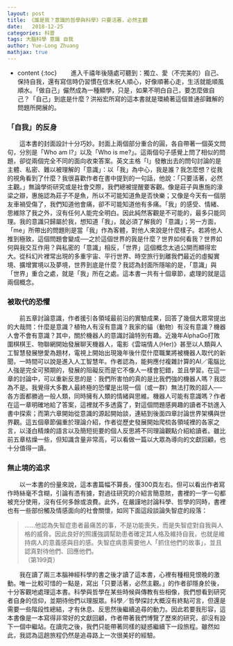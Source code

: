 ```yaml
---
layout: post
title: 《誰是我？意識的哲學與科學》只要活著，必然主觀
date:   2018-12-25
categories: 科普
tags: 大腦科學 意識 自我
author: Yue-Long Zhuang
mathjax: true
---
```


* content
{:toc} 
　　進入千禧年後隨處可聽到：獨立、愛（不完美的）自己、保持自我，還有寫信時仍習慣在信末祝人順心，好像順著心走，生活就能順風順水。「做自己」儼然成為一種顯學，只是，如果不明白自己，要怎麼做自己？「自己」到底是什麼？洪裕宏所寫的這本書就是環繞著這個普通卻難解的問題所開展的。

<!--more-->

### 「自我」的反身

　　這本書的封面設計十分巧妙。封面上兩個部分重合的圓，各自帶著一個英文問句，分別是「Who am I?」以及「Who is me?」。這兩個句子感覺上問了相似的問題，卻從兩個完全不同的面向收束答案。英文主格「I」發散出去的問句討論的是主體、私密、難以被理解的「意識」：以「我」為中心，我是誰？我怎麼想？從我的視角看到了什麼？我很喜歡作者在書中提到的一句話，他說：「只要活著，必然主觀。」無論學術研究或是社會交際，我們總被提醒要客觀。像是莊子與惠施的濠梁之辯，惠施認為莊子不是魚，所以不可能知道魚是否快樂；又像是今天有一個朋友車禍受傷了，我們知道他會痛，卻不可能知道他有多痛。「我」的感受、情緒、思維除了我之外，沒有任何人能完全明白。因此純然客觀是不可能的，最多只能同理。我的意識只歸屬於我，想知道「我」，就必須了解我的「意識」；另一方面，「me」所帶出的問題則是當「我」作為客體，對他人來說是什麼樣子。若將他人推到極致，這個問題會變成──之於這個世界的我是什麼？世界如何看我？世界如何與我交互作用？與私密的「意識」相反，「世界」這個概念太過公開而顯得宏大。從科幻片裡常出現的多重宇宙、平行世界、時空旅行到離我們最近的虛擬實境、擴增實境以及夢境，世界到底是什麼？我認為封面所隱喻的是，「意識」與「世界」重合之處，就是「我」所在之處。這本書一共有十個章節，處理的就是這兩個概念。

### 被取代的恐懼

　　前五章討論意識，作者援引各領域最前沿的實驗成果，回答了幾個大眾常提出的大哉問：什麼是意識？植物人有沒有意識？我家的貓（動物）有沒有意識？機器人會不會有意識？其中，關於機器人的意識討論特別有趣。近幾年AlphaGo打敗圍棋棋王、物聯網開始發展聊天機器人，電影《雲端情人(Her)》甚至以人類與人工智慧發展戀愛為題材，電視上開始出現幾年後什麼什麼職業將被機器人取代的新聞，一時間可以說是進入人工智慧年。作者認為，能夠應付複雜計算的AI／電腦比人強是完全可預期的，發展的阻礙反而是它不像人一樣會犯錯，並且學習。在這一章的討論中，可以重新反思的是：我們所害怕的真的是比我們強的機器人嗎？我認為不是。我覺得大多數人最終極的恐懼是出現一個（或一群）無法打敗的超人──各方面都勝過一般人類，同時擁有人類的情緒與思維。機器人可能有意識嗎？作者在這一章明確地給了答案，這裡就不多透露了，對這個問題感興趣的讀者不妨進入書中探索；而第六章開始從意識的源起開始談，連結到後面四章討論世界架構與世界觀。這五個章節偏重於理論介紹，作者從歷史發展開始爬梳各領域裡的各家之言，以淺白精煉的語言以及簡短扼要的個人反思將不同理論觀點介紹給讀者。雖比前五章枯燥一些，但知識含量非常高，可以看做一篇以大眾為導向的文獻回顧，也十分值得一讀。

### 無止境的追求

　　以一本書的份量來說，這本書篇幅不算長，僅300頁左右。但可以看出作者寫作時絲毫不含糊，引論有憑有據，對過往研究的介紹言簡意賅，書裡的一字一句都被充分使用，沒有任何多餘或浪費。此外，在嚴謹地討論科學、哲學的同時，書裡也有一些部份觸及情感面向的社會關懷，如同下面這段談論失智症的段落：

> ……他認為失智症患者最痛苦的事，不是功能喪失，而是失智症對自我與人格的威脅。因此良好的照護強調幫助患者確定其人格及維持自我，也就是維持病人的意義感與目的感。失智症病患需要他人「抓住他們的故事」，並且認真對待他們、回應他們。  
> （第199頁）

　　我在讀了兩三本腦神經科學的書之後才讀了這本書，心裡有種相見恨晚的激動。唯一比較可惜的一點是，寫出「只要活著，必然主觀。」的作者卻隱身於後，十分客觀地處理這本書。科學與哲學在某些時候與傳教有些相像，我們想看到研究者自身的信仰，並期待他們以理服眾。科學／哲學探討大概沒有終點可言，但還是需要一些階段性總結，才有休息、反思然後繼續追尋的動力。因此若要我形容，這本書像是一本寫得非常好的文獻回顧，作者帶著我們博覽了歷來的研究，卻沒有設下一個中繼站。在讀完之後，我們只能帶著同樣的疑惑繼續下一段旅程。雖然如此，我認為這趟旅程仍然是追尋路上一次很美好的經驗。